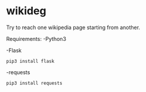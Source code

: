 # wikideg

Try to reach one wikipedia page starting from another.

Requirements:
-Python3

-Flask 
```{shell}
pip3 install flask
```
-requests
```{shell}
pip3 install requests
```
